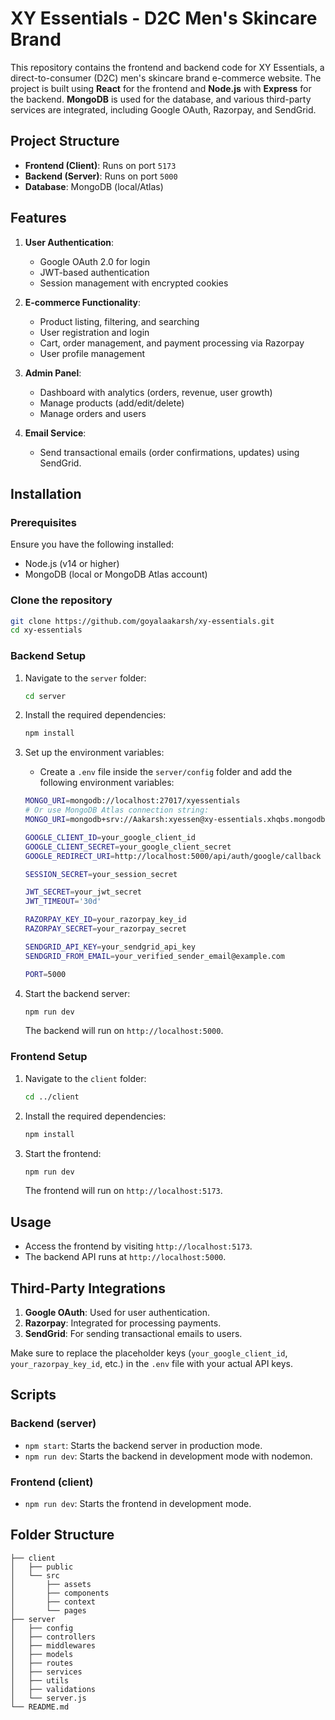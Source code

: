 # XY Essentials - D2C Men's Skincare Brand

This repository contains the frontend and backend code for XY Essentials, a direct-to-consumer (D2C) men's skincare brand e-commerce website. The project is built using **React** for the frontend and **Node.js** with **Express** for the backend. **MongoDB** is used for the database, and various third-party services are integrated, including Google OAuth, Razorpay, and SendGrid.

## Project Structure

- **Frontend (Client)**: Runs on port `5173`
- **Backend (Server)**: Runs on port `5000`
- **Database**: MongoDB (local/Atlas)

## Features

1. **User Authentication**:
   - Google OAuth 2.0 for login
   - JWT-based authentication
   - Session management with encrypted cookies

2. **E-commerce Functionality**:
   - Product listing, filtering, and searching
   - User registration and login
   - Cart, order management, and payment processing via Razorpay
   - User profile management

3. **Admin Panel**:
   - Dashboard with analytics (orders, revenue, user growth)
   - Manage products (add/edit/delete)
   - Manage orders and users

4. **Email Service**:
   - Send transactional emails (order confirmations, updates) using SendGrid.

## Installation

### Prerequisites
Ensure you have the following installed:
- Node.js (v14 or higher)
- MongoDB (local or MongoDB Atlas account)

### Clone the repository
```bash
git clone https://github.com/goyalaakarsh/xy-essentials.git
cd xy-essentials
```

### Backend Setup

1. Navigate to the `server` folder:

   ```bash
   cd server
   ```

2. Install the required dependencies:

   ```bash
   npm install
   ```

3. Set up the environment variables:
   - Create a `.env` file inside the `server/config` folder and add the following environment variables:

   ```bash
   MONGO_URI=mongodb://localhost:27017/xyessentials
   # Or use MongoDB Atlas connection string:
   MONGO_URI=mongodb+srv://Aakarsh:xyessen@xy-essentials.xhqbs.mongodb.net/?retryWrites=true&w=majority&appName=XY-Essentials

   GOOGLE_CLIENT_ID=your_google_client_id
   GOOGLE_CLIENT_SECRET=your_google_client_secret
   GOOGLE_REDIRECT_URI=http://localhost:5000/api/auth/google/callback

   SESSION_SECRET=your_session_secret

   JWT_SECRET=your_jwt_secret
   JWT_TIMEOUT='30d'

   RAZORPAY_KEY_ID=your_razorpay_key_id
   RAZORPAY_SECRET=your_razorpay_secret

   SENDGRID_API_KEY=your_sendgrid_api_key
   SENDGRID_FROM_EMAIL=your_verified_sender_email@example.com

   PORT=5000
   ```

4. Start the backend server:

   ```bash
   npm run dev
   ```

   The backend will run on `http://localhost:5000`.

### Frontend Setup

1. Navigate to the `client` folder:

   ```bash
   cd ../client
   ```

2. Install the required dependencies:

   ```bash
   npm install
   ```

3. Start the frontend:

   ```bash
   npm run dev
   ```

   The frontend will run on `http://localhost:5173`.

## Usage

- Access the frontend by visiting `http://localhost:5173`.
- The backend API runs at `http://localhost:5000`.

## Third-Party Integrations

1. **Google OAuth**: Used for user authentication.
2. **Razorpay**: Integrated for processing payments.
3. **SendGrid**: For sending transactional emails to users.

Make sure to replace the placeholder keys (`your_google_client_id`, `your_razorpay_key_id`, etc.) in the `.env` file with your actual API keys.

## Scripts

### Backend (server)
- `npm start`: Starts the backend server in production mode.
- `npm run dev`: Starts the backend in development mode with nodemon.

### Frontend (client)
- `npm run dev`: Starts the frontend in development mode.

## Folder Structure

```
├── client
│   ├── public
│   └── src
│       ├── assets
│       ├── components
│       ├── context
│       └── pages
├── server
│   ├── config
│   ├── controllers
│   ├── middlewares
│   ├── models
│   ├── routes
│   ├── services
│   ├── utils
│   ├── validations
│   └── server.js
└── README.md
```
